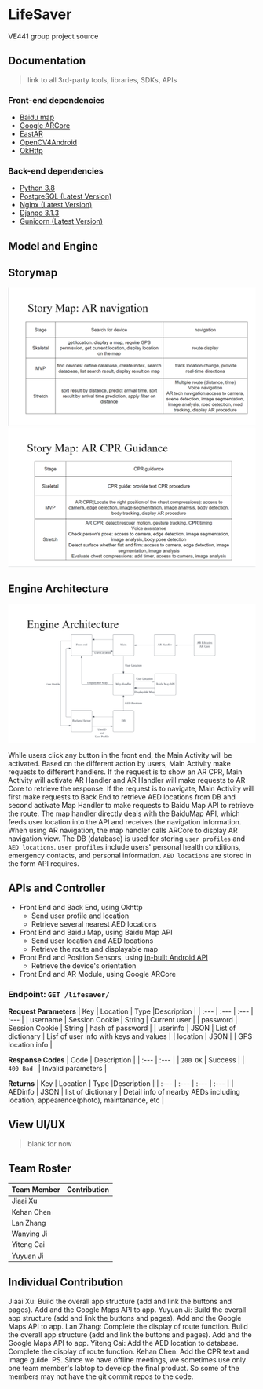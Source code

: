 # LifeSaver
VE441 group project source 

## Documentation
> link to all 3rd-party tools, libraries, SDKs, APIs
### Front-end dependencies
- [Baidu map](https://lbsyun.baidu.com/index.php?title=androidsdk)
- [Google ARCore](https://developers.google.com/ar/develop?hl=zh-cn)
- [EastAR](https://www.easyar.com/view/support.html)
- [OpenCV4Android](https://docs.opencv.org/3.4/d9/d3f/tutorial_android_dev_intro.html)
- [OkHttp](https://github.com/square/okhttp)
### Back-end dependencies
- [Python 3.8](https://www.python.org/downloads/)
- [PostgreSQL (Latest Version)](https://www.postgresql.org/docs/current/index.html)
- [Nginx (Latest Version)](https://nginx.org/en/docs/install.html)
- [Django 3.1.3](https://pypi.org/project/Django/)
- [Gunicorn (Latest Version)](https://pypi.org/project/gunicorn/)

## Model and Engine
## Storymap
![Storymap figure1](https://github.com/AlonsoChate/LifeSaver/blob/main/figures/Storymap1.png)
![Storymap figure2](https://github.com/AlonsoChate/LifeSaver/blob/main/figures/Storymap2.png)

## Engine Architecture
![Engine Architecture](https://github.com/AlonsoChate/LifeSaver/blob/main/figures/EngineArchitecture.png)

While users click any button in the front end, the Main Activity will be activated. Based on the different action by users, Main Activity make requests to different handlers. If the request is to show an AR CPR, Main Activity will activate AR Handler and AR Handler will make requests to AR Core to retrieve the response. If the request is to navigate, Main Activity will first make requests to Back End to retrieve AED locations from DB and second activate Map Handler to make requests to Baidu Map API to retrieve the route. The map handler directly deals with the BaiduMap API, which feeds user location into the API and receives the navigation information. When using AR navigation, the map handler calls ARCore to display AR navigation view. The DB (database) is used for storing `user profiles` and `AED locations`. `user profiles` include users' personal health conditions, emergency contacts, and personal information. `AED locations` are stored in the form API requires.

## APIs and Controller
- Front End and Back End, using Okhttp
  - Send user profile and location
  - Retrieve several nearest AED locations
- Front End and Baidu Map, using Baidu Map API
  - Send user location and AED locations
  - Retrieve the route and displayable map
- Front End and Position Sensors, using [in-built Android API](https://developer.android.com/guide/topics/sensors/sensors_position)
  - Retrieve the device's orientation
- Front End and AR Module, using Google ARCore

### Endpoint: `GET /lifesaver/`

**Request Parameters**
| Key  | Location | Type  |Description  |
| :--- | :--- | :---  | :--- |
| username | Session Cookie | String | Current user | 
| password | Session Cookie | String | hash of password | 
| userinfo | JSON | List of dictionary | Lisf of user info with keys and values |
| location  | JSON |  | GPS location info |

**Response Codes**
| Code  | Description |
| :--- | :--- |
| `200 OK` | Success |
| `400 Bad ` | Invalid parameters |

**Returns**
| Key  | Location | Type  |Description  |
| :--- | :--- | :---  | :--- |
| AEDinfo | JSON | list of dictionary | Detail info of nearby AEDs including location, appearence(photo), maintanance, etc | 



## View UI/UX
> blank for now

## Team Roster
| Team Member | Contribution |
| :--- | :--- |
| Jiaai Xu    |  | App construction, add google Maps API
| Kehan Chen  |  | Add CPR guide
| Lan Zhang   |  | Display route function, app construction, add google Maps API
| Wanying Ji  |  |
| Yiteng Cai  |  | Add AED database, display route function
| Yuyuan Ji   |  | App construction, add google Maps API

## Individual Contribution
Jiaai Xu: Build the overall app structure (add and link the buttons and pages). Add and the Google Maps API to app.
Yuyuan Ji: Build the overall app structure (add and link the buttons and pages). Add and the Google Maps API to app.
Lan Zhang: Complete the display of route function. Build the overall app structure (add and link the buttons and pages). Add and the Google Maps API to app.
Yiteng Cai: Add the AED location to database. Complete the display of route function.
Kehan Chen: Add the CPR text and image guide.
PS. Since we have offline meetings, we sometimes use only one team member's labtop to develop the final product. So some of the members may not have the git commit repos to the code.
